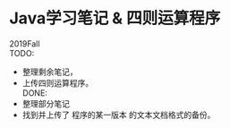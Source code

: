 # Java学习笔记 & 四则运算程序
2019Fall  
TODO: 
- 整理剩余笔记，
- 上传四则运算程序。  
DONE:
- 整理部分笔记
- 找到并上传了 程序的某一版本 的文本文档格式的备份。
